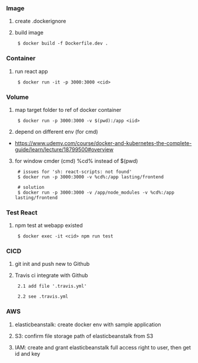 ### Image 

1. create .dockerignore

2. build image

        $ docker build -f Dockerfile.dev .

### Container

1. run react app 

        $ docker run -it -p 3000:3000 <cid>

### Volume

1. map target folder to ref of docker container

        $ docker run -p 3000:3000 -v $(pwd):/app <iid>

2. depend on different env (for cmd)

- https://www.udemy.com/course/docker-and-kubernetes-the-complete-guide/learn/lecture/18799500#overview

3. for window cmder (cmd) %cd% instead of $(pwd)

        # issues for 'sh: react-scripts: not found'
        $ docker run -p 3000:3000 -v %cd%:/app lasting/frontend

        # solution
        $ docker run -p 3000:3000 -v /app/node_modules -v %cd%:/app lasting/frontend

### Test React

1. npm test at webapp existed

        $ docker exec -it <cid> npm run test

### CICD

1. git init and push new to Github

2. Travis ci integrate with Github

        2.1 add file '.travis.yml'

        2.2 see .travis.yml

### AWS

1. elasticbeanstalk: create docker env with sample application

2. S3: confirm file storage path of elasticbeanstalk from S3

3. IAM: create and grant elasticbeanstalk full access right to user, then get id and key
